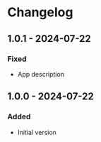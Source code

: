 # Changelog

## 1.0.1 - 2024-07-22
### Fixed
- App description

## 1.0.0 - 2024-07-22
### Added
- Initial version